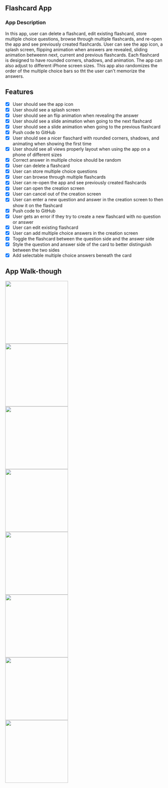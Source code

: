## Flashcard App

### App Description
In this app, user can delete a flashcard, edit existing flashcard, store multiple choice questions, browse through multiple flashcards, and re-open the app and see previously created flashcards. User can see the app icon, a splash screen, flipping animation when answers are revealed, sliding animation betweenn next, current and previous flashcards. Each flashcard is designed to have rounded corners, shadows, and animation. The app can also adjust to different iPhone screen sizes. This app also randomizes the order of the multiple choice bars so tht the user can't memorize the answers. 

## Features
- [X] User should see the app icon 
- [X] User should see a splash screen
- [X] User should see an flip animation when revealing the answer
- [X] User should see a slide animation when going to the next flashcard
- [X] User should see a slide animation when going to the previous flashcard
- [X] Push code to GitHub
- [X] User should see a nicer flaschard with rounded corners, shadows, and animating when showing the first time
- [X] User should see all views properly layout when using the app on a phone of different sizes
- [X] Correct answer in multiple choice should be random
- [X] User can delete a flashcard
- [X] User can store multiple choice questions
- [X] User can browse through multiple flashcards
- [X] User can re-open the app and see previously created flashcards
- [X] User can open the creation screen
- [X] User can cancel out of the creation screen
- [X] User can enter a new question and answer in the creation screen to then show it on the flashcard
- [X] Push code to GitHub
- [X] User gets an error if they try to create a new flashcard with no question or answer
- [X] User can edit existing flashcard
- [X] User can add multiple choice answers in the creation screen
- [X] Toggle the flashcard between the question side and the answer side
- [X] Style the question and answer side of the card to better distinguish between the two sides
- [X] Add selectable multiple choice answers beneath the card

## App Walk-though
<img src="http://g.recordit.co/gkvWYkJACi.gif" width=200><br>
<img src="http://g.recordit.co/6fsUN77ZHn.gif" width=200><br>
<img src="http://g.recordit.co/C5CET5z7Ju.gif" width=200><br>
<img src="http://g.recordit.co/PF0TuKMIh5.gif" width=200><br>
<img src="http://g.recordit.co/p13D0VdSSe.gif" width=200><br>
<img src="http://g.recordit.co/BgrfsDyJt1.gif" width=200><br>
<img src=http://g.recordit.co/QY1T077xDO.gif width=200><br>
<img src="http://g.recordit.co/KuDhUqrWpJ.gif" width=200><br>


 

